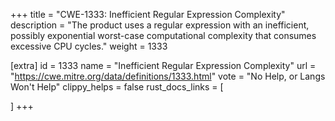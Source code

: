 +++
title = "CWE-1333: Inefficient Regular Expression Complexity"
description	= "The product uses a regular expression with an inefficient, possibly exponential worst-case computational complexity that consumes excessive CPU cycles."
weight = 1333

[extra]
id = 1333
name = "Inefficient Regular Expression Complexity"
url = "https://cwe.mitre.org/data/definitions/1333.html"
vote = "No Help, or Langs Won't Help"
clippy_helps = false
rust_docs_links = [
	
]
+++

